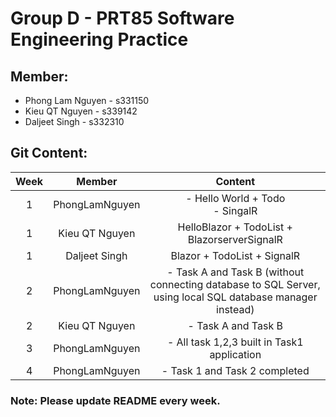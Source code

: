 # Group D - PRT85 Software Engineering Practice
## Member:
- Phong Lam Nguyen - s331150
- Kieu QT Nguyen - s339142
- Daljeet Singh - s332310

## Git Content:

| Week | Member | Content |
|:-:|:-:|:-:|
| 1 | PhongLamNguyen | - Hello World + Todo <br> - SingalR |
| 1 | Kieu QT Nguyen  | HelloBlazor + TodoList + BlazorserverSignalR  |
| 1 | Daljeet Singh  | Blazor + TodoList + SignalR   |
| 2 | PhongLamNguyen | - Task A and Task B (without connecting database to SQL Server, using local SQL database manager instead) |
| 2 | Kieu QT Nguyen | - Task A and Task B  |
| 3 | PhongLamNguyen | - All task 1,2,3 built in Task1 application |
| 4 | PhongLamNguyen | - Task 1 and Task 2 completed |

### Note: Please update README every week.
